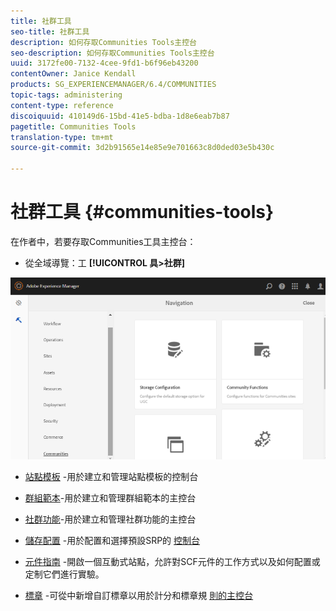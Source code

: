 ```yaml
---
title: 社群工具
seo-title: 社群工具
description: 如何存取Communities Tools主控台
seo-description: 如何存取Communities Tools主控台
uuid: 3172fe00-7132-4cee-9fd1-b6f96eb43200
contentOwner: Janice Kendall
products: SG_EXPERIENCEMANAGER/6.4/COMMUNITIES
topic-tags: administering
content-type: reference
discoiquuid: 410149d6-15bd-41e5-bdba-1d8e6eab7b87
pagetitle: Communities Tools
translation-type: tm+mt
source-git-commit: 3d2b91565e14e85e9e701663c8d0ded03e5b430c

---
```



# 社群工具 {#communities-tools}

在作者中，若要存取Communities工具主控台：

* 從全域導覽：工 **[!UICONTROL 具>社群]**

![chlimage_1-129](assets/chlimage_1-129.png)

* [站點模板](sites.md) -用於建立和管理站點模板的控制台
* [群組範本](tools-groups.md)-用於建立和管理群組範本的主控台
* [社群功能](functions.md)-用於建立和管理社群功能的主控台
* [儲存配置](srp-config.md) -用於配置和選擇預設SRP的 [控制台](working-with-srp.md)

* [元件指南](components-guide.md) -開啟一個互動式站點，允許對SCF元件的工作方式以及如何配置或定制它們進行實驗。
* [標章](badges.md) -可從中新增自訂標章以用於計分和標章規 [則的主控台](implementing-scoring.md)

